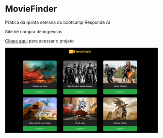 # MovieFinder

Prática da quinta semana do bootcamp Responde Aí

Site de compra de ingressos

[Clique aqui](https://rafaelbahiense.github.io/MovieFinder/) para acessar o projeto


![App screencap](https://github.com/RafaelBahiense/MovieFinder/blob/master/img/Screenshot.png?raw=true)
